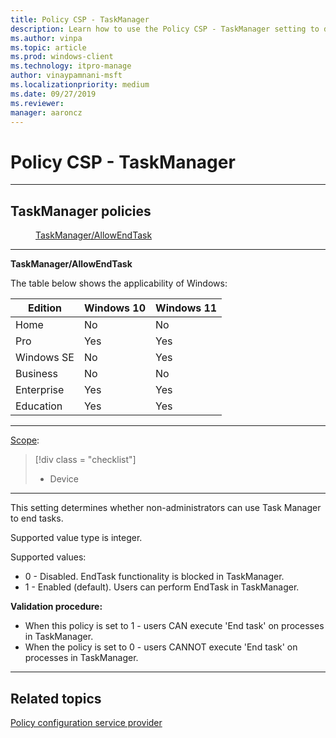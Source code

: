 ```yaml
---
title: Policy CSP - TaskManager
description: Learn how to use the Policy CSP - TaskManager setting to determine whether non-administrators can use Task Manager to end tasks.
ms.author: vinpa
ms.topic: article
ms.prod: windows-client
ms.technology: itpro-manage
author: vinaypamnani-msft
ms.localizationpriority: medium
ms.date: 09/27/2019
ms.reviewer: 
manager: aaroncz
---
```


# Policy CSP - TaskManager

<hr/>

<!--Policies-->
## TaskManager policies

<dl>
  <dd>
    <a href="#taskmanager-allowendtask">TaskManager/AllowEndTask</a>
  </dd>
</dl>

<hr/>

<!--Policy-->
<a href="" id="taskmanager-allowendtask"></a>**TaskManager/AllowEndTask**

<!--SupportedSKUs-->
The table below shows the applicability of Windows:

|Edition|Windows 10|Windows 11|
|--- |--- |--- |
|Home|No|No|
|Pro|Yes|Yes|
|Windows SE|No|Yes|
|Business|No|No|
|Enterprise|Yes|Yes|
|Education|Yes|Yes|

<!--/SupportedSKUs-->
<hr/>

<!--Scope-->
[Scope](./policy-configuration-service-provider.md#policy-scope):

> [!div class = "checklist"]
> * Device

<hr/>

<!--/Scope-->
<!--Description-->
This setting determines whether non-administrators can use Task Manager to end tasks.

Supported value type is integer.

Supported values:
-  0 - Disabled. EndTask functionality is blocked in TaskManager.
-  1 - Enabled (default). Users can perform EndTask in TaskManager.

<!--/Description-->
<!--SupportedValues-->

<!--/SupportedValues-->
<!--Example-->

<!--/Example-->
<!--Validation-->
**Validation procedure:**
- When this policy is set to 1 - users CAN execute 'End task' on processes in TaskManager.
- When the policy is set to 0 - users CANNOT execute 'End task' on processes in TaskManager.

<!--/Validation-->
<!--/Policy-->
<hr/>

<!--/Policies-->

## Related topics

[Policy configuration service provider](policy-configuration-service-provider.md)
